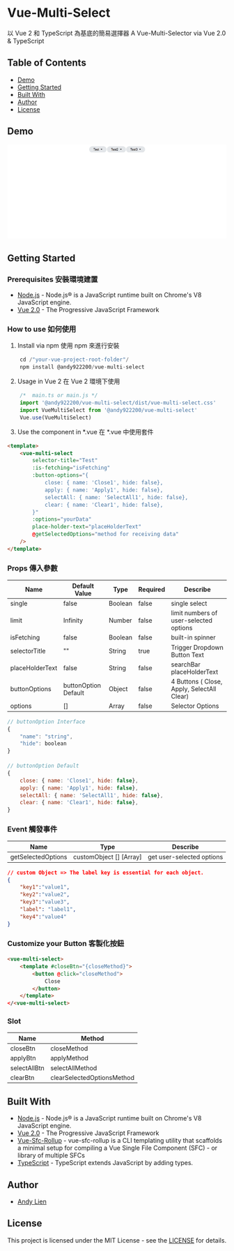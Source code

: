 # Vue-Multi-Select

以 Vue 2 和 TypeScript 為基底的簡易選擇器
A Vue-Multi-Selector via Vue 2.0 & TypeScript

## Table of Contents
  * [Demo](#demo)
  * [Getting Started](#getting-started)
  * [Built With](#built-with)
  * [Author](#author)
  * [License](#license)

## Demo
![Alt text](/Demo.gif)

## Getting Started
### Prerequisites 安裝環境建置

* [Node.js](https://nodejs.org/en/) - Node.js® is a JavaScript runtime built on Chrome's V8 JavaScript engine.
* [Vue 2.0](https://vuejs.org/) - The Progressive JavaScript Framework

### How to use 如何使用

1. Install via npm 使用 npm 來進行安裝
```javascript
    cd /"your-vue-project-root-folder"/
    npm install @andy922200/vue-multi-select
```
2. Usage in Vue 2 在 Vue 2 環境下使用
```javascript
    /*  main.ts or main.js */
    import '@andy922200/vue-multi-select/dist/vue-multi-select.css'
    import VueMultiSelect from '@andy922200/vue-multi-select'
    Vue.use(VueMultiSelect)
```
3. Use the component in *.vue 在 *.vue 中使用套件 
```html
<template>
    <vue-multi-select 
        selector-title="Test"
        :is-fetching="isFetching"
        :button-options="{
            close: { name: 'Close1', hide: false},
            apply: { name: 'Apply1', hide: false},
            selectAll: { name: 'SelectAll1', hide: false},
            clear: { name: 'Clear1', hide: false},
        }"
        :options="yourData"
        place-holder-text="placeHolderText"
        @getSelectedOptions="method for receiving data"
    />
</template>
```
### Props 傳入參數
| Name | Default Value | Type | Required | Describe |
| ---- | ------- | --------- | -------- | -------- |
| single | false | Boolean | false | single select |
| limit | Infinity| Number | false | limit numbers of user-selected options |
| isFetching | false | Boolean | false | built-in spinner |
| selectorTitle| "" | String | true | Trigger Dropdown Button Text  |
| placeHolderText | false | String | false | searchBar placeHolderText |
| buttonOptions | buttonOption Default | Object | false | 4 Buttons ( Close, Apply, SelectAll Clear) |
| options| [] | Array | false | Selector Options

```js
// buttonOption Interface
{
    "name": "string",
    "hide": boolean
}

// buttonOption Default
{
    close: { name: 'Close1', hide: false},
    apply: { name: 'Apply1', hide: false},
    selectAll: { name: 'SelectAll1', hide: false},
    clear: { name: 'Clear1', hide: false},
}
```

### Event 觸發事件
| Name | Type | Describe |
| ---- | --------- | -------- |
| getSelectedOptions | customObject [] [Array] | get user-selected options |

```json
// custom Object => The label key is essential for each object.
{
    "key1":"value1",
    "key2":"value2",
    "key3":"value3",
    "label": "label1",
    "key4":"value4"
}
```
### Customize your Button 客製化按鈕
```html
<vue-multi-select>
    <template #closeBtn="{closeMethod}">
        <button @click="closeMethod">
            Close
        </button>
    </template>
</<vue-multi-select>
```

### Slot 
| Name | Method |
| ---- | --------- |
| closeBtn | closeMethod |
| applyBtn |applyMethod|
| selectAllBtn |selectAllMethod|
| clearBtn |clearSelectedOptionsMethod|

## Built With
* [Node.js](https://nodejs.org/en/) - Node.js® is a JavaScript runtime built on Chrome's V8 JavaScript engine.
* [Vue 2.0](https://vuejs.org/) - The Progressive JavaScript Framework
* [Vue-Sfc-Rollup](https://www.npmjs.com/package/vue-sfc-rollup) - vue-sfc-rollup is a CLI templating utility that scaffolds a minimal setup for compiling a Vue Single File Component (SFC) - or library of multiple SFCs
* [TypeScript](https://www.typescriptlang.org/) - TypeScript extends JavaScript by adding types.

## Author
- [Andy Lien](https://github.com/andy922200)

## License
This project is licensed under the MIT License - see the [LICENSE](LICENSE) for details.